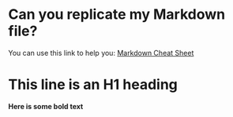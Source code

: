 # Can you replicate my Markdown file?
You can use this link to help you: [Markdown Cheat Sheet](https://www.google.com)
# This line is an H1 heading
**Here is some bold text**
